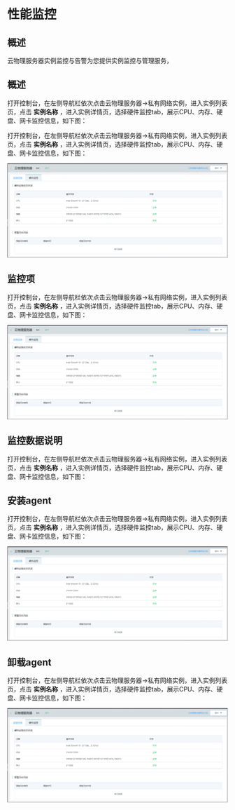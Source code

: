 # 性能监控

## 概述

云物理服务器实例监控与告警为您提供实例监控与管理服务，
<br/>

## 概述

打开控制台，在左侧导航栏依次点击云物理服务器->私有网络实例，进入实例列表页，点击 **实例名称** ，进入实例详情页，选择硬件监控tab，展示CPU、内存、硬盘、网卡监控信息，如下图：<br/>

打开控制台，在左侧导航栏依次点击云物理服务器->私有网络实例，进入实例列表页，点击 **实例名称** ，进入实例详情页，选择硬件监控tab，展示CPU、内存、硬盘、网卡监控信息，如下图：<br/>

![实例列表+监控logo](https://github.com/jdcloudcom/cn/blob/cn-cloud-physical-server-latest/documentation/Hyper-Converged-IDC/Cloud-Physical-Server/Image/cps-hardware-monitoring.png)

## 监控项

打开控制台，在左侧导航栏依次点击云物理服务器->私有网络实例，进入实例列表页，点击 **实例名称** ，进入实例详情页，选择硬件监控tab，展示CPU、内存、硬盘、网卡监控信息，如下图：<br/>

![性能监控](https://github.com/jdcloudcom/cn/blob/cn-cloud-physical-server-latest/documentation/Hyper-Converged-IDC/Cloud-Physical-Server/Image/cps-hardware-monitoring.png)

## 监控数据说明

打开控制台，在左侧导航栏依次点击云物理服务器->私有网络实例，进入实例列表页，点击 **实例名称** ，进入实例详情页，选择硬件监控tab，展示CPU、内存、硬盘、网卡监控信息，如下图：<br/>


## 安装agent

打开控制台，在左侧导航栏依次点击云物理服务器->私有网络实例，进入实例列表页，点击 **实例名称** ，进入实例详情页，选择硬件监控tab，展示CPU、内存、硬盘、网卡监控信息，如下图：<br/>

![安装agent](https://github.com/jdcloudcom/cn/blob/cn-cloud-physical-server-latest/documentation/Hyper-Converged-IDC/Cloud-Physical-Server/Image/cps-hardware-monitoring.png)

## 卸载agent

打开控制台，在左侧导航栏依次点击云物理服务器->私有网络实例，进入实例列表页，点击 **实例名称** ，进入实例详情页，选择硬件监控tab，展示CPU、内存、硬盘、网卡监控信息，如下图：<br/>

![卸载agent](https://github.com/jdcloudcom/cn/blob/cn-cloud-physical-server-latest/documentation/Hyper-Converged-IDC/Cloud-Physical-Server/Image/cps-hardware-monitoring.png)
